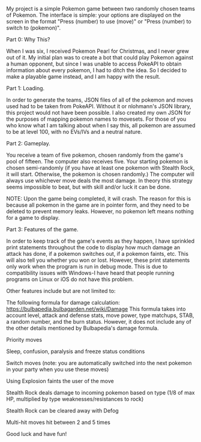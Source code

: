 My project is a simple Pokemon game between two randomly chosen teams of Pokemon.
The interface is simple: your options are displayed on the screen in the format 
"Press (number) to use (move)" or "Press (number) to switch to (pokemon)". 

Part 0: Why This?

When I was six, I received Pokemon Pearl for Christmas, and I never grew out of it.
My initial plan was to create a bot that could play Pokemon against a human opponent, 
but since I was unable to access PokeAPI to obtain information about every pokemon, 
I had to ditch the idea. So I decided to make a playable game instead, and I am happy with
the result.

Part 1: Loading.

In order to generate the teams, JSON files of all of the pokemon and 
moves used had to be taken from PokeAPI. Without it or nlohmann's JSON library, this project would not have
been possible. I also created my own JSON for the purposes of mapping pokemon names to movesets.
For those of you who know what I am talking about when I say this, all pokemon are assumed to be at 
level 100, with no EVs/IVs and a neutral nature. 

Part 2: Gameplay.

You receive a team of five pokemon, chosen randomly from the game's pool of fifteen.
The computer also receives five. Your starting pokemon is chosen semi-randomly (if you
have at least one pokemon with Stealth Rock, it will start. Otherwise, the pokemon is chosen randomly.)
The computer will always use whichever move deals the most damage. In theory this strategy seems
impossible to beat, but with skill and/or luck it can be done. 

NOTE: Upon the game being completed, it will crash. The reason for this is because all pokemon in the 
game are in pointer form, and they need to be deleted to prevent memory leaks. However, no pokemon left means 
nothing for a game to display.

Part 3: Features of the game.

In order to keep track of the game's events as they happen, I have sprinkled print statements 
throughout the code to display how much damage an attack has done, if a pokemon switches out, if a 
pokemon faints, etc. This will also tell you whether you won or lost. However, these print statements 
only work when the program is run in debug mode. This is due to compatibility issues with Windows-I 
have heard that people running programs on Linux or iOS do not have this problem. 

Other features include but are not limited to:

The following formula for damage calculation: https://bulbapedia.bulbagarden.net/wiki/Damage
This formula takes into account level, attack and defense stats, move power, type matchups, STAB,
a random number, and the burn status. However, it does not include any of the other details mentioned 
by Bulbapedia's damage formula.

Priority moves

Sleep, confusion, paralysis and freeze status conditions

Switch moves (note: you are automatically switched into the next pokemon in your party when you 
use these moves)

Using Explosion faints the user of the move

Stealth Rock deals damage to incoming pokemon based on type (1/8 of max HP, multiplied by type 
weaknesses/resistances to rock)

Stealth Rock can be cleared away with Defog

Multi-hit moves hit between 2 and 5 times

Good luck and have fun!
